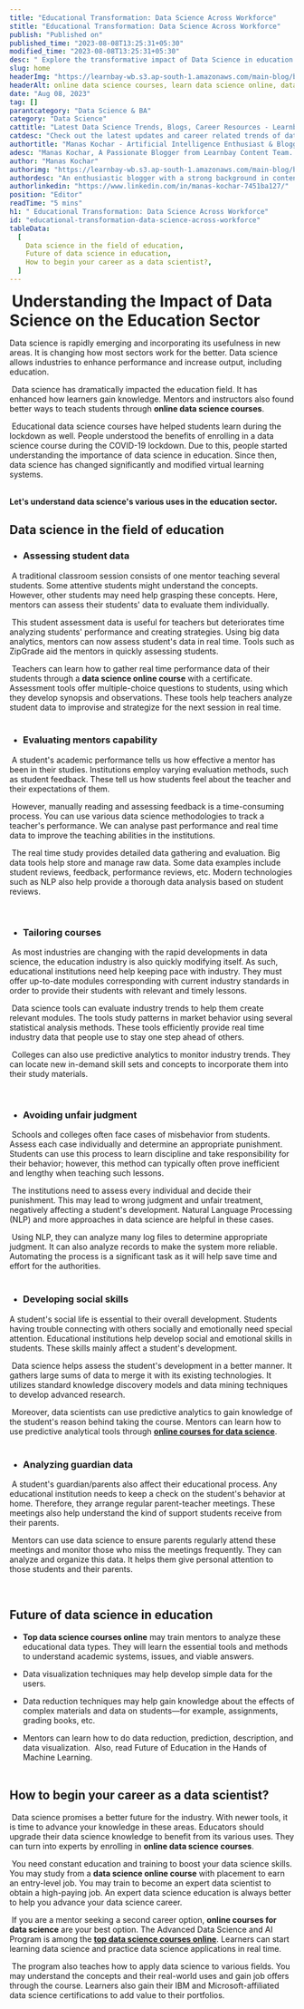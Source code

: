 ```yaml
---
title: "Educational Transformation: Data Science Across Workforce"
stitle: "Educational Transformation: Data Science Across Workforce"
publish: "Published on"
published_time: "2023-08-08T13:25:31+05:30"
modified_time: "2023-08-08T13:25:31+05:30"
desc: " Explore the transformative impact of Data Science in education on the workforce, enhancing skills, personalizing learning, and aligning curriculum with industry demands."
slug: home
headerImg: "https://learnbay-wb.s3.ap-south-1.amazonaws.com/main-blog/blog/educational-transformation.png"
headerAlt: online data science courses, learn data science online, data science online course
date: "Aug 08, 2023"
tag: []
parantcategory: "Data Science & BA"
category: "Data Science"
cattitle: "Latest Data Science Trends, Blogs, Career Resources - Learnbay Blogs"
catdesc: "Check out the latest updates and career related trends of data science and business analytics here inside the Learnbay's data science blogs."
authortitle: "Manas Kochar - Artificial Intelligence Enthusiast & Blogger | Learnbay"
adesc: "Manas Kochar, A Passionate Blogger from Learnbay Content Team. Explore her Artificial Intelligence and Machine Learning Blogs.."
author: "Manas Kochar"
authorimg: "https://learnbay-wb.s3.ap-south-1.amazonaws.com/main-blog/blog/manas-kochar.webp"
authordesc: "An enthusiastic blogger with a strong background in content creation and a hard-core interest in emerging technologies, mainly hot topics and happenings in AI and machine learning."
authorlinkedin: "https://www.linkedin.com/in/manas-kochar-7451ba127/"
position: "Editor"
readTime: "5 mins"
h1: " Educational Transformation: Data Science Across Workforce"
id: "educational-transformation-data-science-across-workforce"
tableData:
  [
    Data science in the field of education,
    Future of data science in education,
    How to begin your career as a data scientist?,
  ]
---
```


​
<span style=" font-weight:bold; font-size:28px">Understanding the Impact of Data Science on the Education Sector
</span> <br/>

Data science is rapidly emerging and incorporating its usefulness in new areas. It is changing how most sectors work for the better. Data science allows industries to enhance performance and increase output, including education.<br/>

​
Data science has dramatically impacted the education field. It has enhanced how learners gain knowledge. Mentors and instructors also found better ways to teach students through <b>online data science courses</b>.<br/>

​
Educational data science courses have helped students learn during the lockdown as well. People understood the benefits of enrolling in a data science course during the COVID-19 lockdown. Due to this, people started understanding the importance of data science in education. Since then, data science has changed significantly and modified virtual learning systems.<br/> <br/>

**Let's understand data science's various uses in the education sector.**
​

## Data science in the field of education

- ### Assessing student data

​
A traditional classroom session consists of one mentor teaching several students. Some attentive students might understand the concepts. However, other students may need help grasping these concepts. Here, mentors can assess their students' data to evaluate them individually. <br/>

​
This student assessment data is useful for teachers but deteriorates time analyzing students' performance and creating strategies. Using big data analytics, mentors can now assess student's data in real time. Tools such as ZipGrade aid the mentors in quickly assessing students.<br/>

​
Teachers can learn how to gather real time performance data of their students through a <b>data science online course</b> with a certificate. Assessment tools offer multiple-choice questions to students, using which they develop synopsis and observations. These tools help teachers analyze student data to improvise and strategize for the next session in real time.<br/>
​

- ### Evaluating mentors capability

​
A student's academic performance tells us how effective a mentor has been in their studies. Institutions employ varying evaluation methods, such as student feedback. These tell us how students feel about the teacher and their expectations of them. <br/>

​
However, manually reading and assessing feedback is a time-consuming process. You can use various data science methodologies to track a teacher's performance. We can analyse past performance and real time data to improve the teaching abilities in the institutions.<br/>

​
The real time study provides detailed data gathering and evaluation. Big data tools help store and manage raw data. Some data examples include student reviews, feedback, performance reviews, etc. Modern technologies such as NLP also help provide a thorough data analysis based on student reviews.<br/>

​

- ### Tailoring courses

​
As most industries are changing with the rapid developments in data science, the education industry is also quickly modifying itself. As such, educational institutions need help keeping pace with industry. They must offer up-to-date modules corresponding with current industry standards in order to provide their students with relevant and timely lessons.<br/>

​
Data science tools can evaluate industry trends to help them create relevant modules. The tools study patterns in market behavior using several statistical analysis methods. These tools efficiently provide real time industry data that people use to stay one step ahead of others.<br/>

​
Colleges can also use predictive analytics to monitor industry trends. They can locate new in-demand skill sets and concepts to incorporate them into their study materials.<br/>

​

- ### Avoiding unfair judgment

​
Schools and colleges often face cases of misbehavior from students. Assess each case individually and determine an appropriate punishment. Students can use this process to learn discipline and take responsibility for their behavior; however, this method can typically often prove inefficient and lengthy when teaching such lessons.<br/>

​
The institutions need to assess every individual and decide their punishment. This may lead to wrong judgment and unfair treatment, negatively affecting a student's development. Natural Language Processing (NLP) and more approaches in data science are helpful in these cases.<br/>

​
Using NLP, they can analyze many log files to determine appropriate judgment. It can also analyze records to make the system more reliable. Automating the process is a significant task as it will help save time and effort for the authorities.<br/>
​

- ### Developing social skills

A student's social life is essential to their overall development. Students having trouble connecting with others socially and emotionally need special attention. Educational institutions help develop social and emotional skills in students. These skills mainly affect a student's development.<br/>

​
Data science helps assess the student's development in a better manner. It gathers large sums of data to merge it with its existing technologies. It utilizes standard knowledge discovery models and data mining techniques to develop advanced research.<br/>

​
Moreover, data scientists can use predictive analytics to gain knowledge of the student's reason behind taking the course. Mentors can learn how to use predictive analytical tools through <b><a href="https://www.learnbay.co/data-science-certification-courses" target="_blank">online courses for data science</a></b>.<br/>
​

- ### Analyzing guardian data

​
A student's guardian/parents also affect their educational process. Any educational institution needs to keep a check on the student's behavior at home. Therefore, they arrange regular parent-teacher meetings. These meetings also help understand the kind of support students receive from their parents. <br/>

​
Mentors can use data science to ensure parents regularly attend these meetings and monitor those who miss the meetings frequently. They can analyze and organize this data. It helps them give personal attention to those students and their parents.<br/>

​

## Future of data science in education

- <b>Top data science courses online</b> may train mentors to analyze these educational data types. They will learn the essential tools and methods to understand academic systems, issues, and viable answers.

- Data visualization techniques may help develop simple data for the users.
- Data reduction techniques may help gain knowledge about the effects of complex materials and data on students—for example, assignments, grading books, etc.
- Mentors can learn how to do data reduction, prediction, description, and data visualization.
  ​
  Also, read Future of Education in the Hands of Machine Learning. <br/>
  ​

## How to begin your career as a data scientist?

​
Data science promises a better future for the industry. With newer tools, it is time to advance your knowledge in these areas. Educators should upgrade their data science knowledge to benefit from its various uses. They can turn into experts by enrolling in <b>online data science courses</b>.<br/>

​
You need constant education and training to boost your data science skills. You may study from a <b>data science online course</b> with placement to earn an entry-level job. You may train to become an expert data scientist to obtain a high-paying job. An expert data science education is always better to help you advance your data science career.<br/>

​
If you are a mentor seeking a second career option, <b>online courses for data science</b> are your best option. The Advanced Data Science and AI Program is among the <b><a href="https://www.learnbay.co/data-science-certification-courses" target="_blank">top data science courses online</a></b>. Learners can start learning data science and practice data science applications in real time.<br/>

​
The program also teaches how to apply data science to various fields. You may understand the concepts and their real-world uses and gain job offers through the course. Learners also gain their IBM and Microsoft-affiliated data science certifications to add value to their portfolios.
